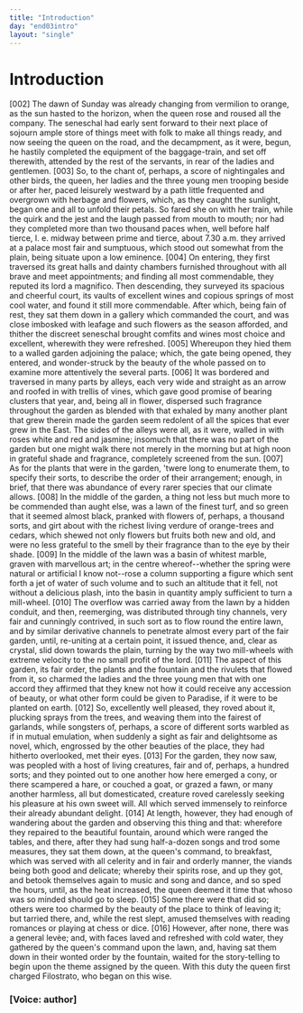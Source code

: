 ```yaml
---
title: "Introduction"
day: "end03intro"
layout: "single"
---
```

<div id="d03intro" type="introduction" who="author">
 <h1>
  Introduction
 </h1>
 <p>
  <a name="p03980002">
   [002]
  </a>
  The
  dawn of Sunday was already changing from vermilion to
 orange, as the sun hasted to the horizon, when the queen rose and
 roused all the company. The seneschal had early sent forward to
 their next place of sojourn ample store of things meet with folk to
 make all things ready, and now seeing the queen on the road, and
 the decampment, as it were, begun, he hastily completed the equipment
 of the baggage-train, and set off therewith, attended by the
      rest of the servants, in rear of the ladies and gentlemen.
  <a name="p03980003">
   [003]
  </a>
  So, to the
 chant of, perhaps, a score of nightingales and other birds, the queen,
 her ladies and the three young men trooping beside or after her,
 paced leisurely westward by a path little frequented and overgrown
 with herbage and flowers, which, as they caught the sunlight, began
 one and all to unfold their petals. So fared she on with her train,
 while the quirk and the jest and the laugh passed from mouth to
 mouth; nor had they completed more than two thousand paces
 when, well before half tierce,
  <note>
   I. e.
   midway between prime and
 tierce, about 7.30 a.m.
  </note>
  they arrived at a palace most fair
 and sumptuous, which stood out somewhat from the plain, being
 situate upon a low eminence.
  <a name="p03980004">
   [004]
  </a>
  On entering, they first traversed its
 great halls and dainty chambers furnished throughout with all brave
 and meet appointments; and finding all most commendable, they
 reputed its lord a magnifico. Then descending, they surveyed its
 spacious and cheerful court, its vaults of excellent wines and copious
 springs of most cool water, and found it still more commendable.
 After which, being fain of rest, they sat them down in a gallery
  which commanded the court, and was close imbosked with leafage
 and such flowers as the season afforded, and thither the discreet
 seneschal brought comfits and wines most choice and excellent,
 wherewith they were refreshed.
  <a name="p03980005">
   [005]
  </a>
  Whereupon they hied them to a
 walled garden adjoining the palace; which, the gate being opened,
 they entered, and wonder-struck by the beauty of the whole passed
 on to examine more attentively the several parts.
  <a name="p03980006">
   [006]
  </a>
  It was bordered
 and traversed in many parts by alleys, each very wide and straight as
 an arrow and roofed in with trellis of vines, which gave good promise
 of bearing clusters that year, and, being all in flower, dispersed such
 fragrance throughout the garden as blended with that exhaled by
 many another plant that grew therein made the garden seem
 redolent of all the spices that ever grew in the East. The sides of
 the alleys were all, as it were, walled in with roses white and red
 and jasmine; insomuch that there was no part of the garden but one
 might walk there not merely in the morning but at high noon in
 grateful shade and fragrance, completely screened from the sun.
  <a name="p03980007">
   [007]
  </a>
  As
 for the plants that were in the garden, 'twere long to enumerate
 them, to specify their sorts, to describe the order of their arrangement;
 enough, in brief, that there was abundance of every rarer species that
 our climate allows.
  <a name="p03980008">
   [008]
  </a>
  In the middle of the garden, a thing not less
 but much more to be commended than aught else, was a lawn of
 the finest turf, and so green that it seemed almost black, pranked with
 flowers of, perhaps, a thousand sorts, and girt about with the richest
 living verdure of orange-trees and cedars, which shewed not only
 flowers but fruits both new and old, and were no less grateful to the
 smell by their fragrance than to the eye by their shade.
  <a name="p03980009">
   [009]
  </a>
  In the
 middle of the lawn was a basin of whitest marble, graven with
 marvellous art; in the centre whereof--whether the spring were
 natural or artificial I know not--rose a column supporting a figure
 which sent forth a jet of water of such volume and to such an
 altitude that it fell, not without a delicious plash, into the basin in
 quantity amply sufficient to turn a mill-wheel.
  <a name="p03980010">
   [010]
  </a>
  The overflow was
 carried away from the lawn by a hidden conduit, and then, reemerging,
 was distributed through tiny channels, very fair and
 cunningly contrived, in such sort as to flow round the entire lawn,
 and by similar derivative channels to penetrate almost every part of
 the fair garden, until, re-uniting at a certain point, it issued thence,
  and, clear as crystal, slid down towards the plain, turning by the way
 two mill-wheels with extreme velocity to the no small profit of the
 lord.
  <a name="p03980011">
   [011]
  </a>
  The aspect of this garden, its fair order, the plants and the
 fountain and the rivulets that flowed from it, so charmed the ladies
 and the three young men that with one accord they affirmed that
 they knew not how it could receive any accession of beauty, or what
 other form could be given to Paradise, if it were to be planted on
 earth.
  <a name="p03980012">
   [012]
  </a>
  So, excellently well pleased, they roved about it, plucking
 sprays from the trees, and weaving them into the fairest of garlands,
 while songsters of, perhaps, a score of different sorts warbled as if in
 mutual emulation, when suddenly a sight as fair and delightsome as
 novel, which, engrossed by the other beauties of the place, they had
 hitherto overlooked, met their eyes.
  <a name="p03980013">
   [013]
  </a>
  For the garden, they now saw,
 was peopled with a host of living creatures, fair and of, perhaps, a
 hundred sorts; and they pointed out to one another how here
 emerged a cony, or there scampered a hare, or couched a goat, or
 grazed a fawn, or many another harmless, all but domesticated,
 creature roved carelessly seeking his pleasure at his own sweet will.
 All which served immensely to reinforce their already abundant
 delight.
  <a name="p03980014">
   [014]
  </a>
  At length, however, they had enough of wandering about
 the garden and observing this thing and that: wherefore they
 repaired to the beautiful fountain, around which were ranged the
 tables, and there, after they had sung half-a-dozen songs and trod
 some measures, they sat them down, at the queen's command, to
 breakfast, which was served with all celerity and in fair and orderly
 manner, the viands being both good and delicate; whereby their
 spirits rose, and up they got, and betook themselves again to music
 and song and dance, and so sped the hours, until, as the heat increased,
 the queen deemed it time that whoso was so minded should go to
 sleep.
  <a name="p03980015">
   [015]
  </a>
  Some there were that did so; others were too charmed by
 the beauty of the place to think of leaving it; but tarried there, and,
 while the rest slept, amused themselves with reading romances or
 playing at chess or dice.
  <a name="p03980016">
   [016]
  </a>
  However, after none, there was a general
  lev&egrave;e;
  and, with faces laved and refreshed with cold water,
 they
 gathered by the queen's command upon the lawn, and, having sat
 them down in their wonted order by the fountain, waited for the
 story-telling to begin upon the theme assigned by the queen. With
 this duty the queen first charged Filostrato, who began on this wise.
 </p>
 <p>
  <h3>
   [Voice: author]
  </h3>
 </p>
</div>